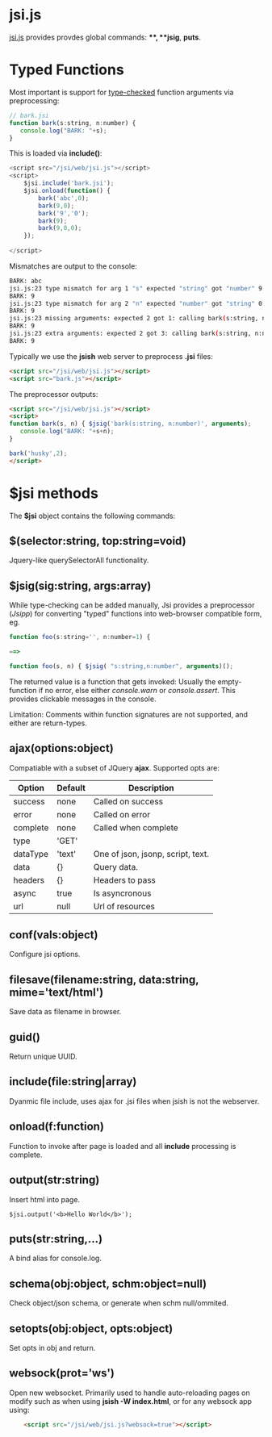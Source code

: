 jsi.js
====



[jsi.js](https://jsish.org/jsi/file/lib/web/jsi.js) provides provdes global commands: **$**, **$jsig**, **puts**.

Typed Functions
====
Most important is support for [type-checked](Types.md) function arguments
via preprocessing:

``` js
// bark.jsi
function bark(s:string, n:number) {
   console.log("BARK: "+s);
}
```

This is loaded via **include()**:

``` js
<script src="/jsi/web/jsi.js"></script>
<script>
    $jsi.include('bark.jsi');
    $jsi.onload(function() {
        bark('abc',0);
        bark(9,0);
        bark('9','0');
        bark(9);
        bark(9,0,0);
    });
    
</script>
```

Mismatches are output to the console:

``` bash
BARK: abc
jsi.js:23 type mismatch for arg 1 "s" expected "string" got "number" 9: calling bark(s:string, n:number)
BARK: 9
jsi.js:23 type mismatch for arg 2 "n" expected "number" got "string" 0: calling bark(s:string, n:number)
BARK: 9
jsi.js:23 missing arguments: expected 2 got 1: calling bark(s:string, n:number)
BARK: 9
jsi.js:23 extra arguments: expected 2 got 3: calling bark(s:string, n:number)
BARK: 9
```

Typically we use the **jsish** web server to preprocess **.jsi** files:

``` html
<script src="/jsi/web/jsi.js"></script>
<script src="bark.js"></script>
```

The preprocessor outputs:

``` html
<script src="/jsi/web/jsi.js"></script>
<script>
function bark(s, n) { $jsig('bark(s:string, n:number)', arguments);
   console.log("BARK: "+s+n);
}

bark('husky',2);
</script>
```

$jsi methods
====
The **$jsi** object contains the following commands:

$(selector:string, top:string=void)
----
Jquery-like querySelectorAll functionality.

$jsig(sig:string, args:array)
----
While type-checking can be added manually,
Jsi provides a preprocessor (*Jsipp*) for converting "typed" functions into web-browser compatible form, eg.

``` js
function foo(s:string='', n:number=1) {

==>

function foo(s, n) { $jsig( "s:string,n:number", arguments)();
```

The returned value is a function that gets invoked: Usually 
the empty-function if no error, else either *console.warn* or *console.assert*.
This provides clickable messages in the console.
  
Limitation: Comments within function signatures are not supported,
and either are return-types.

ajax(options:object)
----

Compatiable with a subset of JQuery **ajax**.  Supported opts are:

Option    | Default | Description
----------|---------|-----
success   | none    | Called on success
error     | none    | Called on error
complete  | none    | Called when complete
type      | 'GET'   | |
dataType  | 'text'  | One of json, jsonp, script, text.
data      | {}      | Query data.
headers   | {}      | Headers to pass
async     | true    | Is asyncronous
url       | null    | Url of resources


conf(vals:object)
----
Configure jsi options.

filesave(filename:string, data:string, mime='text/html')
----
Save data as filename in browser.

guid()
----
Return unique UUID.

include(file:string\|array)
----
Dyanmic file include, uses ajax for .jsi files when jsish is not the webserver.

onload(f:function)
----
Function to invoke after page is loaded and all **include** processing is complete.

output(str:string)
----
Insert html into page.

    $jsi.output('<b>Hello World</b>');

puts(str:string,...)
----
A bind alias for console.log.

schema(obj:object, schm:object=null)
----
Check object/json schema, or generate when schm null/ommited.

setopts(obj:object, opts:object)
----
Set opts in obj and return.

websock(prot='ws')
----
Open new websocket.  Primarily used to handle auto-reloading pages on modify such
as when using **jsish -W index.html**, or for any websock app using:

``` html
    <script src="/jsi/web/jsi.js?websock=true"></script>
```

